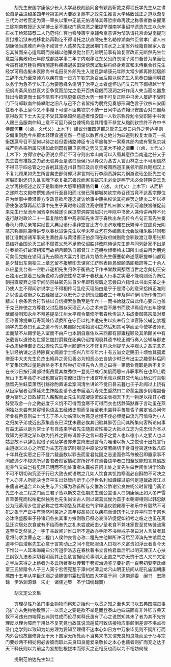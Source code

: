 <!-- { "loadSidebar": true } -->
　　胡先生安国字康侯少长入太学昼夜刻励同舍有颖昌靳裁之得程氏学先生从之讲论自是益进绍圣四年登第策问大要欲复熈丰之政先生推言大学格致诚正之道以渐复三代为对考官定为第一宰执以策中无诋元佑语降其等哲宗命再读之称善者数亲擢第三除荆南教授迁太学博士足不蹑权门蔡京恶之俄提举湖南学事诏举遗逸先生以永州布衣王绘邓璋荐二人乃范纯仁客也零陵簿李良辅希京意诬为邹浩请托京命湖南提刑置狱推治狱未成移北路再鞫讫不得请托之状直除先生名勒停湖南帅臣曽孝广谓人曰胡康侯当患难而声色不动贤于人逺矣先生退居荆门漳水之上定省外经籍自娱家人皆忘其贫而亲心适焉既而良辅以他罪发觉台臣乃辨明前事有旨复官改正元断然先生仕意益薄矣政和元年除成都路学事二年丁内艰移江东父殁终丧谓子弟曰吾昔为亲而仕今虽有禄万锺将何所施遂称疾挂冠买田茔傍筑室勤耕将终身焉宣和末侍臣合荐先生经学可用齿髪未衰除尚书屯田员外郎先生入谢且辞靖康元年除太常少卿再除起居郎三辞不允乃至京师方以疾在告一日方午钦宗急召坐后殿以俟先生入见奏曰臣闻明君以务学为急圣学以正心为要愿择名儒明于治平之本者虚怀访问又云陛下御极越半年纪纲尚紊风俗益衰大臣争竞而朋党之患开百执窥觎而浸润之奸作用人失当而名器愈轻出令数更而士民不信若不扫除更张窃恐大势一倾不可复正除中书舍人屡辞不受时门下侍郎耿南仲倚攀附之旧凡与己不合者皆指为朋党见奏怒形词色言于钦宗曰安国往者不事上皇今又不事陛下可谓不臣矣钦宗不纳一日问中丞许翰识安国否对曰自蔡京得政天下士大夫无不受其笼络超然逺迹者惟安国一人钦宗称异勉令受职除中书舍人赐三品服南仲知上意不可回乃讽台谏犄角言其稽慢不恭宜从黜削钦宗终不许中书侍郎何■〈〈卤，仌代乂〉上木下〉建议分置四道都总管先生奏曰内外之势适平则安偏重则危今州郡太轻理宜通变然一旦遽以数百州之地分为四道则权复太重万一抗衡跋扈号召不至何以待之若但委诸路帅臣专治军旅每岁一案察其部内或有警急京城戒严则各率所属应援如此则既有拥卫京师之势又无尾大不掉之虞■〈〈卤，仌代乂〉上木下〉方得钦宗心密说京师若不可守则出幸山南可以入蜀其意欲当南道之任又于先生尝有推挽之力必无驳异至是骇曰康侯乃以异议为髙古人言山林之士不可用信然不得已于四总管之地各削其逺近州县而已及后京师被围西道王襄领所部兵翱翔汉上不复北顾果如先生所言矣吏部侍郎冯澥言刘珏行李纲责辞实为纲游说珏坐贬先生论澥越职封还词头且言陛下欲复祖宗善政而澥言祖宗未必全是熈宁未必全非阴崇王氏之学再挟绍述之议于是耿南仲大怒宰相唐恪何■〈〈卤，仌代乂〉上木下〉从而挤之遂除右文殿修撰知通州行至襄阳而北骑已薄都城矣钦宗命召还旨竟不达髙宗即位召为给事中黄潜善方专政意欲斥逐忠贤访给事中康执权论其托疾罢之建炎二年以枢密使张浚荐再起给事中先生子寅时修起居注髙宗赐手札曰卿父未到可谕朕旨催促前来先生行至池州闻驾幸呉越遂引疾提举洞霄宫绍兴元年除中书舍人兼侍讲再辞不允遂行献时政论二十一篇复除给事中髙宗知先生深于春秋出左氏传令点句正音先生奏春秋乃仲尼亲笔实经世大典见诸行事非空言比方今思济艰难左氏繁碎不宜虚费光阴髙宗称善除兼侍讲专以春秋进讲先生以学未卒业乞在外编集未允会故相朱胜非同都督江淮荆浙诸军事先生奏胜非与黄潜善汪伯彦同在政府缄黙附会驯致渡江尊用张邦昌结好金国沦灭三纲不顾君父恐不足倚仗诏胜非改除侍读先生羞与同列卧家不出是时秦桧虽奸故深相知而故相吕頥浩自都督江上还朝欲倾秦桧未知所出或曰目为朋党可矣但党魁在锁闼当先去頥浩大喜力引胜非为助言先生偃蹇朝命遂落职提举仙都观是夕彗出东南桧三上章乞留不报解印去谏官江跻呉表臣恳留頥浩即黜跻等二十余人以应星变台省一空胜非遂相先生归休于衡岳之下作书堂数间頺然当世之念矣初王安石独用己意着三经新说称为道徳性命之学于春秋圣人行事之实漫不能晓则诋为断烂朝报直废弃之崇宁间防禁益密先生自少年即有服膺之志尝曰六籍惟此书出先圣之手乃使人主不得闻讲说学士不得相传习乱伦灭理殆由是乎于是潜心刻意采拾辨正准则之以语孟权衡之以五经据证之以厯代之史研玩沈酣者三十年及得程伊川所作传其间精义十余条若合符节益以自信探索愈勤至是年六十一而书始就叹曰此传心要典也盖于克己修徳之方尊君父讨乱贼存天理正人心之术未尝不屡书而致详焉绍兴五年除徽猷阁待制知永州不拜差提举江州太平观令纂修所著春秋传进入书成奏御髙宗屡对羣臣称善除提举万寿观兼侍读委所在守臣以礼津遣先生以疾未行会谏官陈公辅乞禁程頥学先生奏曰孔孟之道不传乆矣自頥兄弟始发明之然后知其可学而至今使学者师孔孟而禁不从頥学是入室而不由户也本朝自嘉佑以来西都有邵雍程颢及其弟頥关中有张载皆以道徳名世望乞加封爵载在祀典仍诏馆阁裒其遗书较正颁行奏入公辅与御史中丞周秘侍御史石公揆论先生学术颇僻行义不修复除永州提举太平观乆之髙宗念先生训经纳谏之忠特除寳文阁直学士绍兴八年卒年六十有五谥文定赐田十顷恤其孤累赠至中大夫先生负杰出絶异之资见善必为知恶必去自幼少时已有出尘之趣登科后同年宴集饮酒过量是后终身不复醉尝好奕棋先令人责之曰得一第徳业竟耶是后不复奕在长沙日按行属部过衡岳爱其雄秀欲一登览已戒行矣俄而思曰非职事所在也即止晚居山下五年竟亦不出也罢官荆南僚旧饯行于渚宫呼乐戏以俟其交代龟山杨公时具朝膳留先生鲑菜萧然引觞徐酌置语孟案间清坐讲论不觉日晷云暮也壬子赴阙过上饶有从臣家居者治馔延先生饰姬妾请令出奉巵酒为寿先生蹙然曰二帝蒙尘国步阢陧岂吾徒为宴乐之日敢辞其人赧赧而止先生风度凝逺萧然尘表视天下无一物足以撄其心者辞受取舍一介之微必度于义饥不可得而食寒不可得而衣也恬静简黙寡于言动虽在燕闲独处未尝有怠容慢色语孟五经诸史周而复始至老未尝释手毎晨昏子弟定省必问何所业有矜意则曰士当志于圣人勿临深以为髙见怠慢不虔必频蹙曰流光可惜将为小人之归矣子弟或近出燕集虽夜已深犹未寝必俟其归验其醉否且问其所集何客所论何事有益无益以是为常士子有自逺来学者先生随其资性接之大抵以立志为先忠信为本以致知为穷理之渐以敬为持养之要毎诵曽子之言曰君子之爱人也以徳小人之爱人也以姑息故不以辞色假借子弟及学者亦未尝降志逊言茍为唯诺以祈人之悦也于出处言行由道据义以心之所安为主志在康济时艰见中原沦没常若痛切于身自登第逮休致凡四十年其在实厯之日不登六载虽数以罪去而爱君忧国之志逺而弥笃毎被召即置家事不问或通夕不寝思所以告君者然宦情如寄所好不在焉尝语学者曰知至故能知言意诚故能养气又曰岂有见理已明而不能处事者朱震被召问出处之宜先生曰世间惟讲学论政不可不切切询究至于行已大致去就语黙之几如人饮食其饥饱寒温必自斟酌不可决之于人亦非人所能决也吾平生出处皆内断于心浮世名利如蠛蠓过前何足道哉故渡江以来儒者进退合义以先生与尹公焞为称首所与交惟游公酢谢公良佐杨公时皆程门髙弟先生不及二程之门而三君子皆以斯文之任期先生谢公尝语人曰胡康侯正如大冬严雪百草萎死而松柏挺然独秀也先生尚论古人则以诸葛武侯为首于本朝卿相则以韩忠献公为冠慕用乡往言必称之性本刚急及其老也气宇粹温仪貌雍穆于和乐中有毅然不可犯之象于严正中有熏然可亲近之意年寝髙矣加以疾病而谨饬于礼无异平时其于祭也必沐洛盛服率子孙诸妇各执其事方飨则敬已祭必哀济济促促如祖考之临之也虽在离乱迁次居处衣食或有不给而奉先之礼未尝或阙由少至老食不兼味家世至贫转徙流寓遂至空乏然贫之一字于亲故间非惟口所不道故亦手所不书尝戒子弟曰对人言贫者其意将何求汝曹志之二程门人侯仲良言必称二程先生他鲜所许可后至漳滨先生馆留之逾年仲良潜察先生心意于言笑动止之间不觉叹服语人曰视不义富贵如浮云者当今天下惟公一人耳朱晦庵曰公传道伊洛志在春秋著书立言格君垂后所以明天理正人心扶三纲叙九法者深切着明而其正色危言据经论事刚大正直之气亦无愧于古人又曰文定之学后来得之上蔡者为多云所著春秋传若干卷资治通鉴举要补遗一百卷初娶李氏继室王氏皆赠令人子三人寅宁宏侄宪塟于潭州湘潭县龙穴山明正统间从祀孔庙国朝康熈四十五年从学臣沈涵之请赐御书霜松雪柏四大字匾于祠（道南源委　闽书　宏简録　伊洛渊源録　宋史　诸儒述槩　圣学知统録翼）

　　胡文定公文集

　　穷理尽性乃圣门事业物物而察知之始也一以贯之知之至也来书以五典四端毎事充扩亦未免物物致察非一以贯之之要是欲不举足而登泰山也四端固有非外铄五典天叙不可违充四端惇五典则性成而伦尽矣释氏虽有了心之说然知其未了者为其不先穷理反以理为障而于用处不复究竟也故其说流遁莫可致诘接物应事颠倒差谬不堪点检圣门之学则以致知为始穷理为要知至理得不迷本心如日方中万象毕见则不疑所行而内外合也故自修身至于天下国家无所处而不当矣来书又谓充良知良能而至于尽与宗门要妙两不相妨何必舎彼而取此夫良知良能爱亲敬长之本心也儒者则扩而充之达于天下释氏则以为前尘为妄想批根拔本而殄灭之正相反也而以为不相妨何哉

　　提刑范伯达先生如圭


